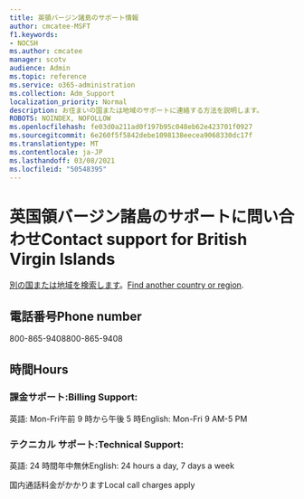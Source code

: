 ```yaml
---
title: 英領バージン諸島のサポート情報
author: cmcatee-MSFT
f1.keywords:
- NOCSH
ms.author: cmcatee
manager: scotv
audience: Admin
ms.topic: reference
ms.service: o365-administration
ms.collection: Adm_Support
localization_priority: Normal
description: お住まいの国または地域のサポートに連絡する方法を説明します。
ROBOTS: NOINDEX, NOFOLLOW
ms.openlocfilehash: fe03d0a211ad0f197b95c048eb62e423701f0927
ms.sourcegitcommit: 6e260f5f5842debe1098138eecea9068330dc17f
ms.translationtype: MT
ms.contentlocale: ja-JP
ms.lasthandoff: 03/08/2021
ms.locfileid: "50548395"
---
```

# <a name="contact-support-for-british-virgin-islands"></a><span data-ttu-id="78530-103">英国領バージン諸島のサポートに問い合わせ</span><span class="sxs-lookup"><span data-stu-id="78530-103">Contact support for British Virgin Islands</span></span>

<span data-ttu-id="78530-104">[別の国または地域を検索します](../contact-support-for-business-products.md)。</span><span class="sxs-lookup"><span data-stu-id="78530-104">[Find another country or region](../contact-support-for-business-products.md).</span></span>

## <a name="phone-number"></a><span data-ttu-id="78530-105">電話番号</span><span class="sxs-lookup"><span data-stu-id="78530-105">Phone number</span></span>
<span data-ttu-id="78530-106">800-865-9408</span><span class="sxs-lookup"><span data-stu-id="78530-106">800-865-9408</span></span>

## <a name="hours"></a><span data-ttu-id="78530-107">時間</span><span class="sxs-lookup"><span data-stu-id="78530-107">Hours</span></span>
### <a name="billing-support"></a><span data-ttu-id="78530-108">課金サポート:</span><span class="sxs-lookup"><span data-stu-id="78530-108">Billing Support:</span></span>

<span data-ttu-id="78530-109">英語: Mon-Fri午前 9 時から午後 5 時</span><span class="sxs-lookup"><span data-stu-id="78530-109">English: Mon-Fri 9 AM-5 PM</span></span>

### <a name="technical-support"></a><span data-ttu-id="78530-110">テクニカル サポート:</span><span class="sxs-lookup"><span data-stu-id="78530-110">Technical Support:</span></span>

<span data-ttu-id="78530-111">英語: 24 時間年中無休</span><span class="sxs-lookup"><span data-stu-id="78530-111">English: 24 hours a day, 7 days a week</span></span>

<span data-ttu-id="78530-112">国内通話料金がかかります</span><span class="sxs-lookup"><span data-stu-id="78530-112">Local call charges apply</span></span>
